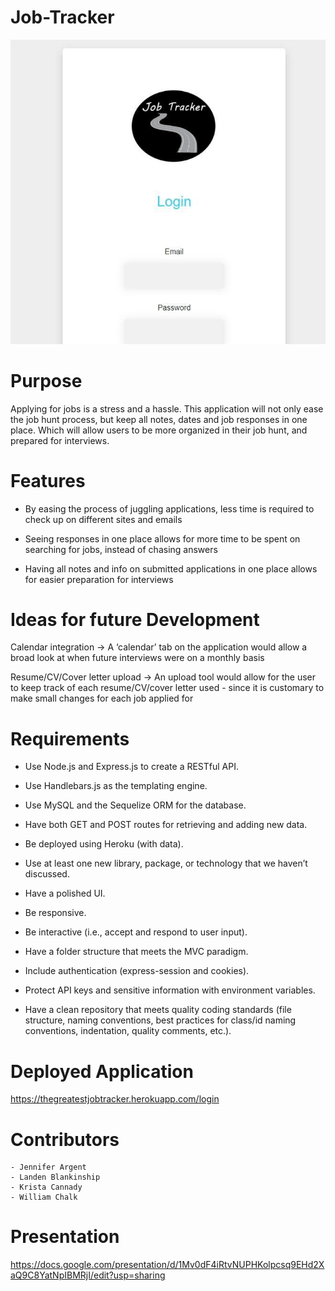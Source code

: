 # Job-Tracker

![alt text](./public/images/IMG_0862.jpg)
# Purpose
Applying for jobs is a stress and a hassle. This application will not only ease the job hunt process, but keep all notes, dates and job responses in one place. Which will allow users to be more organized in their job hunt, and prepared for interviews.

# Features 
- By easing the process of juggling applications, less time is required to check up on different sites and emails

- Seeing responses in one place allows for more time to be spent on searching for jobs, instead of chasing answers

- Having all notes and info on submitted applications in one place allows for easier preparation for interviews

# Ideas for future Development
Calendar integration → A ‘calendar’ tab on the application would allow a broad look at when future interviews were on a monthly basis 

Resume/CV/Cover letter upload → 
An upload tool would allow for the user to keep track of each resume/CV/cover letter used - since it is customary to make small changes for each job applied for 

# Requirements
- Use Node.js and Express.js to create a RESTful API.

- Use Handlebars.js as the templating engine.

- Use MySQL and the Sequelize ORM for the database.

- Have both GET and POST routes for retrieving and adding new data.

- Be deployed using Heroku (with data).

- Use at least one new library, package, or technology that we haven’t discussed.

- Have a polished UI.

- Be responsive.

- Be interactive (i.e., accept and respond to user input).

- Have a folder structure that meets the MVC paradigm.

- Include authentication (express-session and cookies).

- Protect API keys and sensitive information with environment variables.

- Have a clean repository that meets quality coding standards (file structure, naming conventions, best practices for class/id naming conventions, indentation, quality comments, etc.).
# Deployed Application
https://thegreatestjobtracker.herokuapp.com/login 
# Contributors
```
- Jennifer Argent
- Landen Blankinship
- Krista Cannady
- William Chalk
```
# Presentation
https://docs.google.com/presentation/d/1Mv0dF4iRtvNUPHKolpcsq9EHd2XaQ9C8YatNpIBMRjI/edit?usp=sharing 

